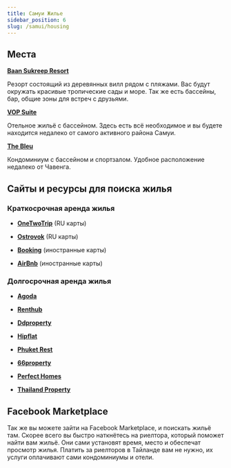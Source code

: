 ```yaml
---
title: Самуи Жилье
sidebar_position: 6
slug: /samui/housing
---
```


## Места

[**Baan Sukreep Resort**](https://goo.gl/maps/rvaEHTQKm1Rd2JR29)

Резорт состоящий из деревянных вилл рядом с пляжами. Вас будут окружать красивые тропические сады и море. Так же есть бассейны, бар, общие зоны для встреч с друзьями.

[**VOP Suite**](https://goo.gl/maps/GXiiiH46KvxZ1SLt7)

Отельное жильё с бассейном. Здесь есть всё необходимое и вы будете находится недалеко от самого активного района Самуи.

[**The Bleu**](https://goo.gl/maps/1p2oEjDJrNaVfsN96)

Кондоминиум с бассейном и спортзалом. Удобное расположение недалеко от Чавенга.

## Сайты и ресурсы для поиска жилья

### Краткосрочная аренда жилья

- [**OneTwoTrip**](https://www.onetwotrip.com/) (RU карты)

- [**Ostrovok**](https://ostrovok.ru/) (RU карты)

- [**Booking**](https://www.booking.com/) (иностранные карты)

- [**AirBnb**](https://www.airbnb.ru/) (иностранные карты)

### Долгосрочная аренда жилья

- [**Agoda**](https://www.agoda.com/ru-ru)

- [**Renthub**](https://www.renthub.in.th/en)

- [**Ddproperty**](https://www.ddproperty.com/en)

- [**Hipflat**](https://www.hipflat.co.th/en)

- [**Phuket Rest**](https://phuket.rest/)

- [**66property**](https://66property.com/property/condos-for-rent-chiang-mai/)

- [**Perfect Homes**](https://perfecthomes.co.th/)

- [**Thailand Property**](https://www.thailand-property.com/)

## Facebook Marketplace

Так же вы можете зайти на Facebook Marketplace, и поискать жильё там. Скорее всего вы быстро наткнётесь на риелтора, который поможет найти вам жильё. Они сами установят время, место и обеспечат просмотр жилья. Платить за риелторов в Тайланде вам не нужно, их услуги оплачивают сами кондоминиумы и отели.



